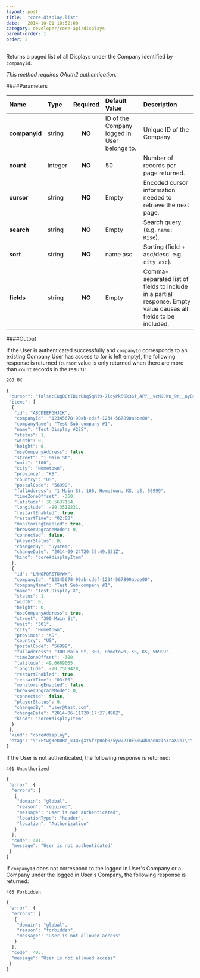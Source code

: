 ```yaml
---
layout: post
title:  "core.display.list"
date:   2014-10-01 10:52:00
category: developer/core-api/displays
parent-order: 1
order: 2
---
```


Returns a paged list of all Displays under the Company identified by `companyId`.

*This method requires OAuth2 authentication.*

####Parameters

| Name    | Type   | Required | Default Value | Description |
|:--------|:-------|:--------:|:--------------|:------------|
| **companyId**  | string |  **NO**  | ID of the Company logged in User belongs to. | Unique ID of the Company. |
| **count**  | integer |  **NO**  | 50 | Number of records per page returned. |
| **cursor**  | string |  **NO**  | Empty | Encoded cursor information needed to retrieve the next page. |
| **search**  | string |  **NO**  | Empty | Search query (e.g. ```name: Rise```). |
| **sort**  | string |  **NO**  | name asc | Sorting (field + asc/desc. e.g. ```city asc```). |
| **fields**  | string |  **NO**  | Empty | Comma-separated list of fields to include in a partial response. Empty value causes all fields to be included. |

####Output

If the User is authenticated successfully and `companyId` corresponds to an existing Company User has access to (or is left empty), the following response is returned (`cursor` value is only returned when there are more than `count` records in the result):

```200 OK```

```javascript
{
 "cursor": "false:CugDCtIBCrUBq5qMi9-7loyPk56k36f_AP7__vcM9JWu_9r__oyBjYsenJCNmtKLmoyL_wB0baCgmYuMoKD_AF2ej4-akZiWkZr_AHN0bZaRm5qH_wBdmdaNmpyLkI2G0YyKnZuWjI-TnoaMm8zMyMzPy83Sw87NytLLmc3L0sbJz8fSxpnPm8_LmZzKnMnN2wBzdG2bkJyglpv_AF3Kze34aqy8yq-vrsr_AHN_yszIsaasvMqve67K_wD__hACIUxzDvWz2xm8UABaCwlzoamCnkKTtxABEg1Eb2N1bWVudEluZGV4GrIBKEFORCAoSVMgImN1c3RvbWVyX25hbWUiICJhcHBlbmdpbmUiKSAoSVMgImdyb3VwX25hbWUiICJzfnJ2YWNvcmUtdGVzdCIpIChJUyAibmssasZXNwYWNlIiAiIikgKElTICJpbmRleF9uYW1lIiAgZGlyZWN0b3J5LnN1YmRpc3BsYXlzZDMzNzMwNDItZDEyNS05ZjI0LTk2MDgtOWYwZDA0ZmM1YzYyIikgKFRSVUUpKToUCg4oVCBzdGV4dF9uYW4lKRAAIgBKHAgAOhVzdDpidGlfZ2VuZXJpY19zY29yZXJA6AdSGQoMKE4gb3JkZXJfaWQpEAEZAAAAAAAA8P8",
 "items": [
  {
   "id": "ABCDEEFGHJIK",
   "companyId": "12345678-90ab-cdef-1234-567890abce00",
   "companyName": "Test Sub-company #1",
   "name": "Test Display #225",
   "status": 1,
   "width": 0,
   "height": 0,
   "useCompanyAddress": false,
   "street": "1 Main St",
   "unit": "100",
   "city": "Hometown",
   "province": "KS",
   "country": "US",
   "postalCode": "56999",
   "fullAddress": "1 Main St, 100, Hometown, KS, US, 56999",
   "timeZoneOffset": -360,
   "latitude": 30.5637154,
   "longitude": -90.3512231,
   "restartEnabled": true,
   "restartTime": "02:00",
   "monitoringEnabled": true,
   "browserUpgradeMode": 0,
   "connected": false,
   "playerStatus": 0,
   "changedBy": "System",
   "changeDate": "2014-09-24T20:35:49.331Z",
   "kind": "core#displayItem"
  },
  {
   "id": "LMNOPQRSTUVWX",
   "companyId": "12345678-90ab-cdef-1234-567890abce00",
   "companyName": "Test Sub-company #1",
   "name": "Test Display X",
   "status": 1,
   "width": 0,
   "height": 0,
   "useCompanyAddress": true,
   "street": "300 Main St",
   "unit": "301",
   "city": "Hometown",
   "province": "KS",
   "country": "US",
   "postalCode": "56999",
   "fullAddress": "300 Main St, 301, Hometown, KS, KS, 56999",
   "timeZoneOffset": -300,
   "latitude": 49.6669065,
   "longitude": -70.7569428,
   "restartEnabled": true,
   "restartTime": "03:00",
   "monitoringEnabled": false,
   "browserUpgradeMode": 0,
   "connected": false,
   "playerStatus": 0,
   "changedBy": "user@test.com",
   "changeDate": "2014-06-11T20:17:27.498Z",
   "kind": "core#displayItem"
  }
 ],
 "kind": "core#display",
 "etag": "\"xPtwg3eO0Re_x3QxgXY5frp0ob0/5yw72TBF60wNhmaenzIa3raX9bI\""
}
```

If the User is not authenticated, the following response is returned:

```401 Unauthorized```

```javascript
{
 "error": {
  "errors": [
   {
    "domain": "global",
    "reason": "required",
    "message": "User is not authenticated",
    "locationType": "header",
    "location": "Authorization"
   }
  ],
  "code": 401,
  "message": "User is not authenticated"
 }
}
```

If `companyId` does not correspond to the logged in User's Company or a Company under the logged in User's Company, the following response is returned:

```403 Forbidden```

```javascript
{
 "error": {
  "errors": [
   {
    "domain": "global",
    "reason": "forbidden",
    "message": "User is not allowed access"
   }
  ],
  "code": 403,
  "message": "User is not allowed access"
 }
}
```
